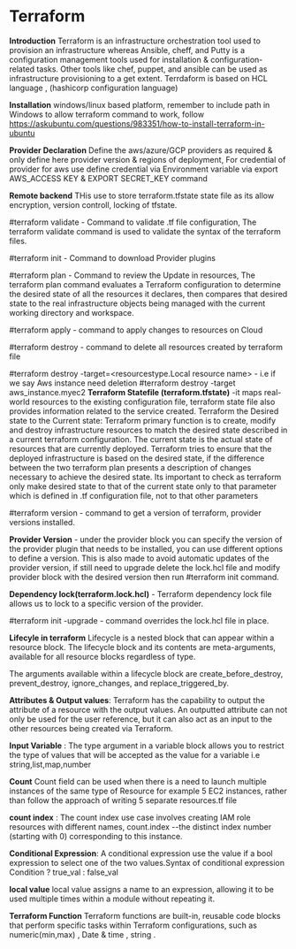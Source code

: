 # Terraform

**Introduction** Terraform is an infrastructure orchestration tool used to provision an infrastructure whereas Ansible, cheff, and Putty is a configuration management tools used for installation & configuration-related tasks. Other tools like chef, puppet, and ansible can be used as infrastructure provisioning to a get extent. Terrdaform is based on HCL language , (hashicorp configuration language)

**Installation** windows/linux based platform, remember to include path in Windows to allow terraform command to work, follow https://askubuntu.com/questions/983351/how-to-install-terraform-in-ubuntu

**Provider Declaration**
Define the aws/azure/GCP providers as required & only define here provider version & regions of deployment, For credential of provider for aws use define credential via Environment variable via export AWS_ACCESS KEY & EXPORT SECRET_KEY command 

**Remote backend** THis use to store terraform.tfstate state file as its allow encryption, version controll, locking of tfstate.

#terraform validate  - Command to validate .tf file configuration, The terraform validate command is used to validate the syntax of the terraform files.

#terraform init   - Command to download Provider plugins

#terraform plan   - Command to review the Update in resources, The terraform plan command evaluates a Terraform configuration to determine the desired state of all the resources it declares, then compares that desired state to the real infrastructure objects being managed with the current 
  working directory and workspace.
  
#terraform apply   - command to apply changes to resources on Cloud

#terraform destroy  - command to delete all resources created by terraform file

#terraform destroy -target=<resourcestype.Local resource name>  - i.e if we say Aws instance need deletion #terraform destroy -target aws_instance.myec2
**Terraform Statefile (terraform.tfstate)**  -it maps real-world resources to the existing configuration file, terraform state file also provides information related to the service created.
Terraform the Desired state to the Current state: Terraform primary function is to create, modify and destroy infrastructure resources to match the desired state described in a current terraform configuration. The current state is the actual state of resources that are currently deployed. Terraform tries to ensure that the deployed infrastructure is based on the desired state, if the difference between the two terraform plan presents a description of changes necessary to achieve the desired state. Its important to check as terraform only make desired state to that of the current state only to that parameter which is defined in .tf configuration file, not to that other parameters 

#terraform version  - command to get a version of terraform, provider versions installed.

**Provider Version** - under the provider block you can specify the version of the provider plugin that needs to be installed, you can use different options to define a version. This is also made to avoid automatic updates of the provider version, if still need to upgrade delete the lock.hcl file and modify provider block with the desired version then run #terraform init command.

**Dependency lock(terraform.lock.hcl)** - Terraform dependency lock file allows us to lock to a specific version of the provider.

#terraform init -upgrade  - command overrides the lock.hcl file in place.

**Lifecyle in terraform** Lifecycle is a nested block that can appear within a resource block. The lifecycle block and its contents are meta-arguments, available for all resource blocks regardless of type.

The arguments available within a lifecycle block are create_before_destroy, prevent_destroy, ignore_changes, and replace_triggered_by. 

**Attributes & Output values**: Terraform has the capability to output the attribute of a resource with the output values. An outputted attribute can not only be used for the user reference, but it can also act as an input to the other resources being created via Terraform. 

**Input Variable** : The type argument in a variable block allows you to restrict the type of values that will be accepted as the value for a variable i.e string,list,map,number 

**Count** Count field can be used when there is a need to launch multiple instances of the same type of Resource for example 5 EC2 instances, rather than follow the approach of writing 5 separate resources.tf file 

**count index** : The count index use case involves creating  IAM role resources with different names, count.index  --the distinct index number (starting with 0) corresponding to this instance.

**Conditional Expression**: A conditional expression use the value if a bool expression to select one of the two values.Syntax of conditional expression  Condition ? true_val : false_val

**local value** local value assigns a name to an expression, allowing it to be used multiple times within a module without repeating it.

**Terraform Function** Terraform functions are built-in, reusable code blocks that perform specific tasks within Terraform configurations, such as numeric(min,max) , Date & time , string .




